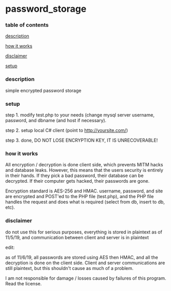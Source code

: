# password_storage

### table of contents
[description](#description)

[how it works](#how-it-works)

[disclaimer](#disclaimer)

[setup](#setup)

### description
simple encrypted password storage

### setup
step 1. modify test.php to your needs (change mysql server username, password, and dbname (and host if necessary).

step 2. setup local C# client (point to http://yoursite.com/)

step 3. done, DO NOT LOSE ENCRYPTION KEY, IT IS UNRECOVERABLE!

### how it works
All encryption / decryption is done client side, which prevents MITM hacks and database leaks.
However, this means that the users security is entirely in their hands. If they pick a bad password, their database can be decrypted. If their computer gets hacked, their passwords are gone. 

Encryption standard is AES-256 and HMAC. 
username, password, and site are encrypted and POST'ed to the PHP file (test.php), and the PHP file handles the request and does what is required (select from db, insert to db, etc).


### disclaimer

do not use this for serious purposes, everything is stored in plaintext as of 11/5/19, and communication between client and server is in plaintext

edit:

as of 11/6/19, all passwords are stored using AES then HMAC, and all the decryption is done on the client side. Client and server communications are still plaintext, but this shouldn't cause as much of a problem.

I am not responsible for damage / losses caused by failures of this program. Read the license.
